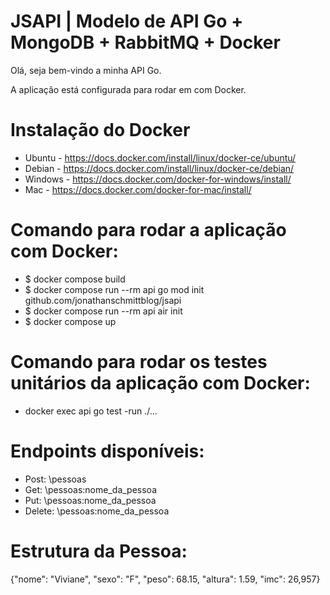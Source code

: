# JSAPI | Modelo de API Go + MongoDB + RabbitMQ + Docker

Olá, seja bem-vindo a minha API Go.

A aplicação está configurada para rodar em com Docker.

# Instalação do Docker
- Ubuntu - https://docs.docker.com/install/linux/docker-ce/ubuntu/
- Debian - https://docs.docker.com/install/linux/docker-ce/debian/
- Windows - https://docs.docker.com/docker-for-windows/install/
- Mac - https://docs.docker.com/docker-for-mac/install/

# Comando para rodar a aplicação com Docker:
- $ docker compose build
- $ docker compose run --rm api go mod init github.com/jonathanschmittblog/jsapi
- $ docker compose run --rm api air init
- $ docker compose up

# Comando para rodar os testes unitários da aplicação com Docker:
- docker exec api go test -run ./...

# Endpoints disponíveis:
- Post: \pessoas
- Get: \pessoas\:nome_da_pessoa
- Put: \pessoas\:nome_da_pessoa
- Delete: \pessoas\:nome_da_pessoa

# Estrutura da Pessoa:
{"nome": "Viviane", "sexo": "F", "peso": 68.15, "altura": 1.59, "imc": 26,957}

